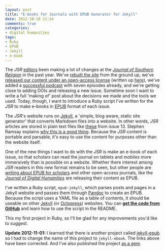 ```yaml
---
layout: post
title: "E-books for Journals with EPUB Generator for Jekyll"
date: 2012-10-18 11:24
comments: true
categories: 
- digital humanities
tags:
- Ruby
- EPUB
- Jekyll
- e-book
---
```


The *JSR* [editors][] been making a lot of changes at the *[Journal of Southern Religion][]* in the past year. We've [rebuilt the site][] from the ground up, we've [released our content under an open-access license][] (written up [here][]), we've added a [successful podcast][] with seven episodes already, and we're getting close to adding DOIs and releasing a new issue. Sometime soon I want to write a full 'making of' post about the decisions we made and the tools we used. Today, though, I want to introduce a Ruby script I've written for the *JSR* to make e-books in [EPUB][] format of each issue.

<!--more-->

The *JSR*'s website runs on [Jekyll][], a 'simple, blog aware, static 
site generator' that converts Markdown files into a website. In other 
words, *JSR* articles are stored in plain text files like [these][] from 
issue 13. Stephen Ramsay explains [why this is a good thing][].  Because 
the *JSR* content is portable and parsable, it's easy to use the content 
for purposes other than the website itself.

One of the new things I want to do with the *JSR* is make an e-book of 
each issue, so that scholars can read the journal on tablets and mobiles 
more immersively than is possible on a website. Whether there interest 
among *JSR* readers in this new format remains to be seen, but other 
people are [writing about EPUB for scholars][] and other open-access 
journals, like the *[Journal of Digital Humanities][]* are releasing 
their content as EPUB.

I've written a Ruby script, `epub-jekyll`, which parses posts and pages 
in a Jekyll website and passes them through [Pandoc][] to create an 
EPUB. Because the script uses a YAML file as a table of contents, it 
should be useable on other [Jekyll][] (or [Octopress][]) websites. You 
can **[get the code from GitHub][]** and learn how to use the script in 
the README.

This my first project in Ruby, so I'll be glad for any improvements 
you'd like to suggest.

**Update 2012-11-01:** I learned that there is another project called 
[jekyll-epub] so I had to change the name of this project to 
`jekyll-ebook`. The links above have been corrected. And I've also 
published the project [as a gem].

  [editors]: http://jsr.fsu.edu/about/masthead.html
  [Journal of Southern Religion]: http://jsr.fsu.edu
  [rebuilt the site]: http://jsr.fsu.edu/blog/announcement/site-update.html
  [released our content under an open-access license]: http://jsr.fsu.edu/blog/announcement/open-access-license.html
  [here]: http://oaopenaccess.wordpress.com/2012/08/27/open-access-journal-of-southern-religion-adopts-creative-commons-attribution-license/
  [successful podcast]: http://jsr.fsu.edu/new-media/
  [EPUB]: http://idpf.org/epub
  [Jekyll]: http://jekyllrb.com/
  [these]: https://github.com/lmullen/jsr/tree/master/_source/issues/vol13
  [why this is a good thing]: http://stephenramsay.us/2011/06/13/back-to-the-roots-web-with-jekyll.html
  [writing about EPUB for scholars]: http://blogs.plos.org/mfenner/2011/01/23/beyond-the-pdf-%E2%80%A6-is-epub/
  [Journal of Digital Humanities]: http://journalofdigitalhumanities.org/
  [Pandoc]: johnmacfarlane.net/pandoc/
  [Octopress]: http://octopress.org/
  [get the code from GitHub]: https://github.com/lmullen/jekyll-ebook
  [jekyll-epub]: https://rubygems.org/gems/jekyll-epub
  [as a gem]: https://rubygems.org/gems/jekyll-ebook
